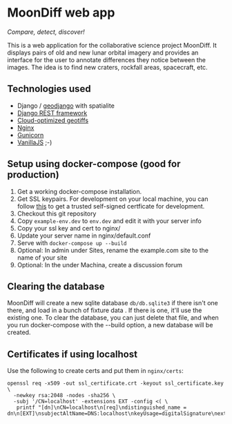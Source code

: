 

# MoonDiff web app
_Compare, detect, discover!_

This is a web application for the collaborative science project MoonDiff. It displays pairs of old and new lunar orbital
imagery and provides an interface for the user to annotate differences they notice between the images. The idea is to
find new craters, rockfall areas, spacecraft, etc.

## Technologies used
 - Django / [geodjango](https://docs.djangoproject.com/en/4.1/ref/contrib/gis/) with spatialite
 - [Django REST framework](https://www.django-rest-framework.org/)
 - [Cloud-optimized geotiffs](https://www.cogeo.org/)
 - [Nginx](https://www.nginx.com/)
 - [Gunicorn](https://gunicorn.org/)
 - [VanillaJS](http://vanilla-js.com/) ;-)

## Setup using docker-compose (good for production)
 1. Get a working docker-compose installation.
 1. Get SSL keypairs. For development on your local machine, you can follow [this](https://gitlab.com/contextualcode/selfsigned-ssl-certificates)
to get a trusted self-signed certficate for development.
 1. Checkout this git repository
 1. Copy `example-env.dev` to `env.dev` and edit it with your server info
 1. Copy your ssl key and cert to nginx/
 1. Update your server name in nginx/default.conf
 1. Serve with `docker-compose up --build`
 1. Optional: In admin under Sites, rename the example.com site to the name of your site
 1. Optional: In the under Machina, create a discussion forum

## Clearing the database

MoonDiff will create a new sqlite database `db/db.sqlite3` if there isn't one there, and load in a bunch of fixture data
. If there is one, it'll use the existing one. To clear the database, you can just delete that file, and when you run 
docker-compose with the --build option, a new database will be created.

## Certificates if using localhost
Use the following to create certs and put them in `nginx/certs`:
```
openssl req -x509 -out ssl_certificate.crt -keyout ssl_certificate.key \
  -newkey rsa:2048 -nodes -sha256 \
  -subj '/CN=localhost' -extensions EXT -config <( \
   printf "[dn]\nCN=localhost\n[req]\ndistinguished_name = dn\n[EXT]\nsubjectAltName=DNS:localhost\nkeyUsage=digitalSignature\nextendedKeyUsage=serverAuth")
```